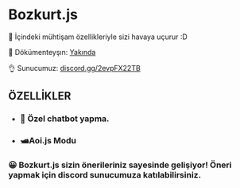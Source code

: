 # Bozkurt.js
🚀 İçindeki mühtişam özellikleriyle sizi havaya uçurur :D

📖 Dökümenteyşın:  <a href="sa">Yakında </a>

👌 Sunucumuz: <a href="https://discord.gg/2evpFX22TB">discord.gg/2evpFX22TB</a>

## ÖZELLİKLER
<ul><li><h3>💬 Özel chatbot yapma.</h3></li><li><h3>🛥️Aoi.js Modu</h3></li>
</ul>

<h3>😀 Bozkurt.js sizin önerileriniz sayesinde gelişiyor! Öneri yapmak için discord sunucumuza katılabilirsiniz.</h3>